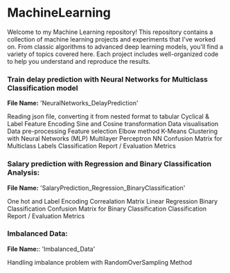 # MachineLearning
Welcome to my Machine Learning repository!
This repository contains a collection of machine learning projects and experiments that I've worked on. From classic algorithms to advanced deep learning models, you'll find a variety of topics covered here. Each project includes well-organized code to help you understand and reproduce the results.

### Train delay prediction with Neural Networks for Multiclass Classification model

**File Name:** 'NeuralNetworks_DelayPrediction'

Reading json file, converting it from nested format to tabular
Cyclical & Label Feature Encoding
Sine and Cosine transformation
Data visualisation
Data pre-processing
Feature selection
Elbow method
K-Means Clustering with Neural Networks (MLP)
Multilayer Perceptron NN
Confusion Matrix for Multiclass Labels
Classification Report / Evaluation Metrics
   
### Salary prediction with Regression and Binary Classification Analysis:

**File Name:** 'SalaryPrediction_Regression_BinaryClassification'

One hot and Label Encoding
Correalation Matrix
Linear Regression
Binary Classification
Confusion Matrix for Binary Classification
Classification Report / Evaluation Metrics

### Imbalanced Data:

**File Name:**: 'Imbalanced_Data'

Handling imbalance problem with RandomOverSampling Method
   
   
   
   
   
   
